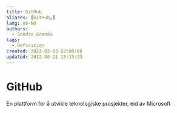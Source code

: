 ```yaml
---
title: GitHub
aliases: [GitHub,]
lang: nb-NO
authors:
  - Sondre Grønås
tags:
  - Definisjon
created: 2022-05-03 02:00:00
updated: 2022-08-21 15:15:23
---
```

# GitHub
En plattform for å utvikle teknologiske prosjekter, eid av Microsoft